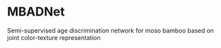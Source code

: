 # MBADNet
Semi-supervised age discrimination network for moso bamboo based on joint color-texture representation
